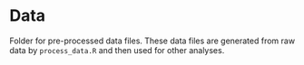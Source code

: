 # Data

Folder for pre-processed data files. These data files are generated from raw data by `process_data.R` and then used for other analyses.